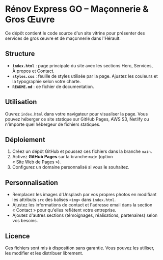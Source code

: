 # Rénov Express GO – Maçonnerie & Gros Œuvre

Ce dépôt contient le code source d'un site vitrine pour présenter des services de gros œuvre et de maçonnerie dans l'Hérault.

## Structure

- **`index.html`** : page principale du site avec les sections Hero, Services, À propos et Contact.
- **`styles.css`** : feuille de styles utilisée par la page. Ajustez les couleurs et la typographie selon votre charte.
- **`README.md`** : ce fichier de documentation.

## Utilisation

Ouvrez `index.html` dans votre navigateur pour visualiser la page. Vous pouvez héberger ce site statique sur GitHub Pages, AWS S3, Netlify ou n'importe quel hébergeur de fichiers statiques.

## Déploiement

1. Créez un dépôt GitHub et poussez ces fichiers dans la branche `main`.
2. Activez **GitHub Pages** sur la branche `main` (option « Site Web de Pages »).
3. Configurez un domaine personnalisé si vous le souhaitez.

## Personnalisation

- Remplacez les images d'Unsplash par vos propres photos en modifiant les attributs `src` des balises `<img>` dans `index.html`.
- Ajustez les informations de contact et l'adresse email dans la section « Contact » pour qu'elles reflètent votre entreprise.
- Ajoutez d'autres sections (témoignages, réalisations, partenaires) selon vos besoins.

## Licence

Ces fichiers sont mis à disposition sans garantie. Vous pouvez les utiliser, les modifier et les distribuer librement.